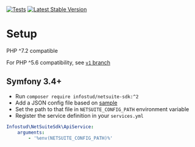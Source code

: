 [![Tests](https://github.com/nebkam/netsuite-restlet-php-sdk/actions/workflows/tests.yml/badge.svg)](https://github.com/nebkam/netsuite-restlet-php-sdk/actions/workflows/tests.yml)
[![Latest Stable Version](https://poser.pugx.org/infostud/netsuite-sdk/v)](//packagist.org/packages/infostud/netsuite-sdk)

# Setup
PHP ^7.2 compatible

For PHP ^5.6 compatibility, see [`v1` branch](https://github.com/nebkam/netsuite-restlet-php-sdk/tree/v1)

## Symfony 3.4+
- Run `composer require infostud/netsuite-sdk:^2`
- Add a JSON config file based on [sample](sample.config.json)
- Set the path to that file in `NETSUITE_CONFIG_PATH` environment variable
- Register the service definition in your `services.yml`
```yaml
Infostud\NetSuiteSdk\ApiService:
    arguments:
        - '%env(NETSUITE_CONFIG_PATH)%'
```
